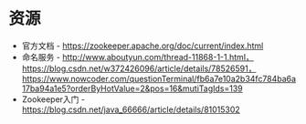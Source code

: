 # 资源
* 官方文档 - https://zookeeper.apache.org/doc/current/index.html
* 命名服务 - http://www.aboutyun.com/thread-11868-1-1.html， https://blog.csdn.net/w372426096/article/details/78526591， https://www.nowcoder.com/questionTerminal/fb6a7e10a2b34fc784ba6a17ba94a1e5?orderByHotValue=2&pos=16&mutiTagIds=139
* Zookeeper入门 - https://blog.csdn.net/java_66666/article/details/81015302




